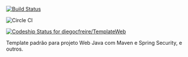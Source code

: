 [![Build Status](https://travis-ci.org/diegocfreire/TemplateWeb.svg?branch=master)](https://travis-ci.org/diegocfreire/TemplateWeb)

<img src="https://circleci.com/gh/diegocfreire/TemplateWeb.svg" alt="Circle CI">

[ ![Codeship Status for diegocfreire/TemplateWeb](https://codeship.com/projects/e45154a0-7cef-0133-7f1d-0ec22a34c17f/status?branch=master)](https://codeship.com/projects/120102)


Template padrão para projeto Web Java com Maven e Spring Security, e outros.
